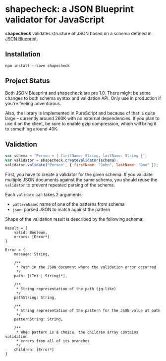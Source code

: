 # shapecheck: a JSON Blueprint validator for JavaScript
**shapecheck** validates structure of JSON based on a schema defined in [JSON Blueprint](httpjson-blueprint.org).

## Installation
`npm install --save shapecheck`

## Project Status
Both JSON Blueprint and shapecheck are pre 1.0. There might be some changes to both schema syntax and validation API. Only use in production if you're feeling adventurous.

Also, the library is implemented in PureScript and because of that is quite large – currently around 260K with no external dependencies. If you plan to use it on the client, be sure to enable gzip compression, which will bring it to something around 40K.

## Validation
```javascript
var schema = 'Person = { firstName: String, lastName: String }';
var validator = shapecheck.createValidator(schema);
validator.validate('Person', { firstName: "John", lastName: "Doe" });
```
First, you have to create a validator for the given schema. If you validate multiple JSON documents against the same schema, you should reuse the `validator` to prevent repeated parsing of the schema.

Each `validate` call takes 2 arguments:

* `patternName`: name of one of the patterns from schema
* `json`: parsed JSON to match against the pattern

Shape of the validation result is described by the following schema:
```
Result = {
    valid: Boolean,
    errors: [Error*]
}

Error = {
    message: String,

    /**
     * Path in the JSON document where the validation error occurred
     */
    path: [(Int | String)*],

    /**
     * String representation of the path (jq-like)
     */
    pathString: String,

    /**
     * String representation of the pattern for the JSON value at path
     */
    patternString: String,

    /**
     * When pattern is a choice, the children array contains validation
     * errors from all of its branches
     */
    children: [Error*]
}
```

